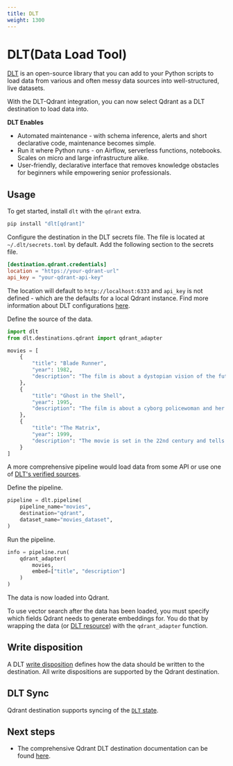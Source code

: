 ```yaml
---
title: DLT
weight: 1300
---
```


# DLT(Data Load Tool)

[DLT](https://dlthub.com/) is an open-source library that you can add to your Python scripts to load data from various and often messy data sources into well-structured, live datasets.

With the DLT-Qdrant integration, you can now select Qdrant as a DLT destination to load data into.

**DLT Enables**

- Automated maintenance - with schema inference, alerts and short declarative code, maintenance becomes simple.
- Run it where Python runs - on Airflow, serverless functions, notebooks. Scales on micro and large infrastructure alike.
- User-friendly, declarative interface that removes knowledge obstacles for beginners while empowering senior professionals.

## Usage

To get started, install `dlt` with the `qdrant` extra.

```bash
pip install "dlt[qdrant]"
```

Configure the destination in the DLT secrets file. The file is located at `~/.dlt/secrets.toml` by default. Add the following section to the secrets file.

```toml
[destination.qdrant.credentials]
location = "https://your-qdrant-url"
api_key = "your-qdrant-api-key"
```

The location will default to `http://localhost:6333` and `api_key` is not defined - which are the defaults for a local Qdrant instance.
Find more information about DLT configurations [here](https://dlthub.com/docs/general-usage/credentials).

Define the source of the data.

```python
import dlt
from dlt.destinations.qdrant import qdrant_adapter

movies = [
    {
        "title": "Blade Runner",
        "year": 1982,
        "description": "The film is about a dystopian vision of the future that combines noir elements with sci-fi imagery."
    },
    {
        "title": "Ghost in the Shell",
        "year": 1995,
        "description": "The film is about a cyborg policewoman and her partner who set out to find the main culprit behind brain hacking, the Puppet Master."
    },
    {
        "title": "The Matrix",
        "year": 1999,
        "description": "The movie is set in the 22nd century and tells the story of a computer hacker who joins an underground group fighting the powerful computers that rule the earth."
    }
]
```

<aside role="status">
A more comprehensive pipeline would load data from some API or use one of <a href="https://dlthub.com/docs/dlt-ecosystem/verified-sources">DLT's verified sources</a>.
</aside>

Define the pipeline.

```python
pipeline = dlt.pipeline(
    pipeline_name="movies",
    destination="qdrant",
    dataset_name="movies_dataset",
)
```

Run the pipeline.

```python
info = pipeline.run(
    qdrant_adapter(
        movies,
        embed=["title", "description"]
    )
)
```

The data is now loaded into Qdrant.

To use vector search after the data has been loaded, you must specify which fields Qdrant needs to generate embeddings for. You do that by wrapping the data (or [DLT resource](https://dlthub.com/docs/general-usage/resource)) with the `qdrant_adapter` function.

## Write disposition

A DLT [write disposition](https://dlthub.com/docs/dlt-ecosystem/destinations/qdrant/#write-disposition) defines how the data should be written to the destination. All write dispositions are supported by the Qdrant destination.

## DLT Sync

Qdrant destination supports syncing of the [`DLT` state](https://dlthub.com/docs/general-usage/state#syncing-state-with-destination).

## Next steps

- The comprehensive Qdrant DLT destination documentation can be found [here](https://dlthub.com/docs/dlt-ecosystem/destinations/qdrant/).
